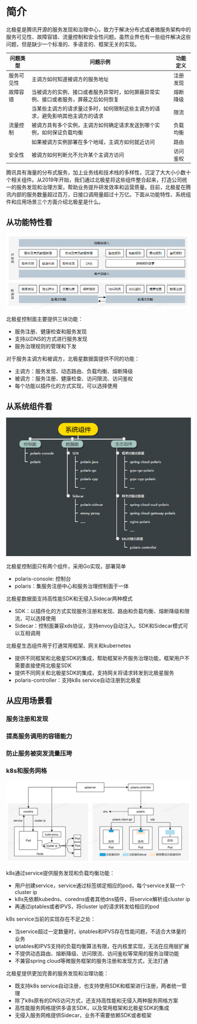 # 简介

北极星是腾讯开源的服务发现和治理中心，致力于解决分布式或者微服务架构中的服务可见性、故障容错、流量控制和安全性问题。虽然业界也有一些组件解决这些问题，但是缺少一个标准的、多语言的、框架无关的实现。

|问题类型|问题示例|功能定义|
| - | - | - |
|服务可见性|主调方如何知道被调方的服务地址|注册发现|
|故障容错|当被调方的实例、接口或者服务异常时，如何屏蔽异常实例、接口或者服务，屏蔽之后如何恢复|熔断降级|
||当某些主调方的请求量过多时，如何限制这些主调方的请求，避免影响其他主调方的请求|限流|
|流量控制|被调方具有多个实例，主调方如何确定请求发送到哪个实例，如何保证负载均衡|负载均衡|
||如果被调方实例部署在多个地域，主调方如何就近访问|路由|
|安全性|被调方如何判断允不允许某个主调方访问|访问鉴权|

腾讯具有海量的分布式服务，加上业务线和技术栈的多样性，沉淀了大大小小数十个相关组件。从2019年开始，我们通过北极星将这些组件整合起来，打造公司统一的服务发现和治理方案，帮助业务提升研发效率和运营质量。目前，北极星在腾讯内部的服务数量超过百万，日接口调用量超过十万亿。下面从功能特性、系统组件和应用场景三个方面介绍北极星是什么。

## 从功能特性看

![功能特性](简介-功能特性图.png)

北极星控制面主要提供三块功能：
* 服务注册、健康检查和服务发现
* 支持以DNS的方式进行服务发现
* 服务治理规则的管理和下发

对于服务主调方和被调方，北极星数据面提供不同的功能：
* 主调方：服务发现、动态路由、负载均衡、熔断降级
* 被调方：服务注册、健康检查、访问限流、访问鉴权
* 每个功能以插件化的方式实现，可以选择使用

## 从系统组件看

![系统组件](简介-系统组件图.png)

北极星控制面只有两个组件，采用Go实现，部署简单
* polaris-console: 控制台
* polaris：集服务注册中心和服务治理控制面于一体

北极星数据面支持高性能SDK和无侵入Sidecar两种模式
* SDK：以插件化的方式实现服务注册和发现、路由和负载均衡、熔断降级和限流，可以选择使用
* Sidecar：控制面兼容xds协议，支持envoy自动注入。SDK和Sidecar模式可以互相调用

北极星生态组件用于打通常用框架、网关和kubernetes
* 提供不同框架和北极星SDK的集成，帮助框架补齐服务治理功能，框架用户不需要直接使用北极星SDK
* 提供不同网关和北极星SDK的集成，支持网关将请求转发到北极星服务
* polaris-controller：支持k8s service自动注册到北极星

## 从应用场景看

### 服务注册和发现

### 提高服务调用的容错能力

### 防止服务被突发流量压垮

### k8s和服务网格

![k8s和服务网格](简介-应用场景-k8s和服务网格图.png)

k8s通过service提供服务发现和负载均衡功能：
* 用户创建service，service通过标签绑定相应的pod，每个service关联一个cluster ip
* k8s先依赖kubedns、coredns或者其他dns插件，将service解析成cluster ip
* 再通过iptables或者IPVS，将cluster ip的请求转发给相应的pod

k8s service当前的实现存在不足之处：
* 当service超过一定数量时，iptables和IPVS存在性能问题，不适合大体量的业务
* iptables和IPVS支持的负载均衡算法有限，在内核里实现，无法在应用层扩展
* 不提供动态路由、熔断降级、访问限流、访问鉴权等常用的服务治理功能
* 不兼容spring cloud等微服务框架的服务注册和发现方式，无法打通

北极星提供更加完善的服务发现和治理功能：
* 既支持k8s service自动注册，也支持使用SDK和框架进行注册，两者统一管理
* 除了k8s原有的DNS访问方式，还支持高性能和无侵入两种服务网格方案
* 高性能服务网格提供多语言SDK，以及常用框架和北极星SDK的集成
* 无侵入服务网格提供Sidecar，业务不需要依赖SDK或者框架
